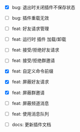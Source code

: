- [x] bug: 退出时关闭插件不保存状态
- [ ] bug: 插件重载无效

- [ ] feat: 好友请求管理
- [ ] feat: 运行时 插件 加载/卸载
- [ ] feat: 接受/拒绝好友请求
- [ ] feat: 接受/拒绝群邀请
- [x] feat: 自定义命令前缀
- [x] feat: 屏蔽好友请求
- [x] feat: 屏蔽群邀请
- [ ] feat: 屏蔽频道消息
- [ ] feat: 使用消息队列

- [ ] docs: 更新插件文档
